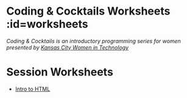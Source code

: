 # Coding & Cocktails Worksheets :id=worksheets

_Coding & Cocktails is an introductory programming series for women presented by [Kansas City Women in Technology](https://kcwomenintech.org/)_

<!-- Install the tools, then navigate to tonight's session. -->

<!-- # Tools
[Installation guide](/tools/) for the tools we'll use during our sessions. -->

# Session Worksheets

- [Intro to HTML](/html/)

<!-- * [The Glass: HTML](/html/)
* [The Garnish: CSS](/css/) -->
<!-- * [Angular Series SPA](/spa/) -->
